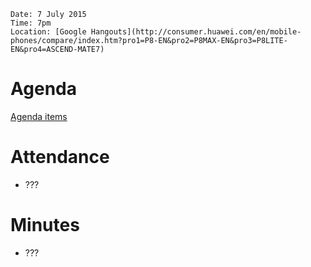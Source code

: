     Date: 7 July 2015
    Time: 7pm
    Location: [Google Hangouts](http://consumer.huawei.com/en/mobile-phones/compare/index.htm?pro1=P8-EN&pro2=P8MAX-EN&pro3=P8LITE-EN&pro4=ASCEND-MATE7)

# Agenda

[Agenda items](https://github.com/JavaScript-NZ/Society-Meetings/milestones/Meeting-2015-01)

# Attendance

* ???

# Minutes

* ???
